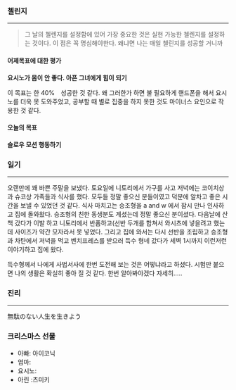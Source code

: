 ### 첼린지
---
>그 날의 첼렌지를 설정함에 있어 가장 중요한 것은 실현 가능한 첼렌지를 설정하는 것이다. 이 점은 꼭 명심해야한다. 왜냐면 나는 매일 첼린지를 성공할 거니까

#### 어제목표에 대한 평가
**요시노가 몸이 안 좋다. 아픈 그녀에게 힘이 되기**

이 목표는 한 40%　성공한 것 같다. 왜 그러한가 하면 불 필요하게 핸드폰을 해서 요시노를 더욱 못 도와주었고, 공부할 때 별로 집중을 하지 못한 것도 마이너스 요인으로 작용한 것 같다. 

#### 오늘의 목표
**슬로우 모션 행동하기**



### 일기
---
오랜만에 꽤 바쁜 주말을 보냈다. 토요일에 니토리에서 가구를 사고 저녁에는 코이치상과 슈코상 가족들과 식사를 했다. 모두들 정말 좋으신 분들이였고 덕분에 알차고 좋은 시간을 보낼 수 있었던 것 같다. 식사 마치고는 승조형을 a and w 에서 잠시 만나 인사하고 집에 돌와왔다. 승조형의 친한 동생분도 계셨는데 정말 좋으신 분이셨다. 다음날에 산책 갔다가 이발 하고 니토리에서 반품하고(선반 두개를 합쳐서 와시츠에 넣을려고 했는데 사이즈가 약간 모자라서 못 넣었다. 그리고 집에 와서는 다시 선반을 조립하고 승조형과 차탄에서 저녁을 먹고 벤치프레스를 받으러 득수 형네 갔다가 세벽 1시까지 이런저런이야기하고 집에 왔다. 

득수형께서 나에게 사법서사에 한번 도전해 보는 것은 어떻냐라고 하셨다. 시험만 붙으면 나의 생활은 확실히 좋아 질 것 같다. 한번 알아봐야겠다 자세히.....

### 진리
---
無駄のない人生を生きよう

### 크리스마스 선물
* 아빠: 아이코닉
* 엄마:
* 요시노:
* 아린 :츠미키
